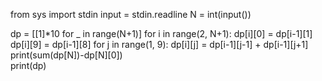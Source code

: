 from sys import stdin
input = stdin.readline
N = int(input())

dp = [[1]*10 for _ in range(N+1)]
for i in range(2, N+1):
    dp[i][0] = dp[i-1][1]
    dp[i][9] = dp[i-1][8]
    for j in range(1, 9):
        dp[i][j] = dp[i-1][j-1] + dp[i-1][j+1]
print(sum(dp[N])-dp[N][0])    
print(dp)